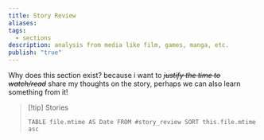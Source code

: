 ```yaml
---
title: Story Review
aliases: 
tags:
  - sections
description: analysis from media like film, games, manga, etc.
publish: "true"
---
```

Why does this section exist? because i want to *~~justify the time to watch/read~~* share my thoughts on the story, perhaps we can also learn something from it!

>[!tip] Stories
>```dataview
>TABLE file.mtime AS Date FROM #story_review SORT this.file.mtime asc
>```

